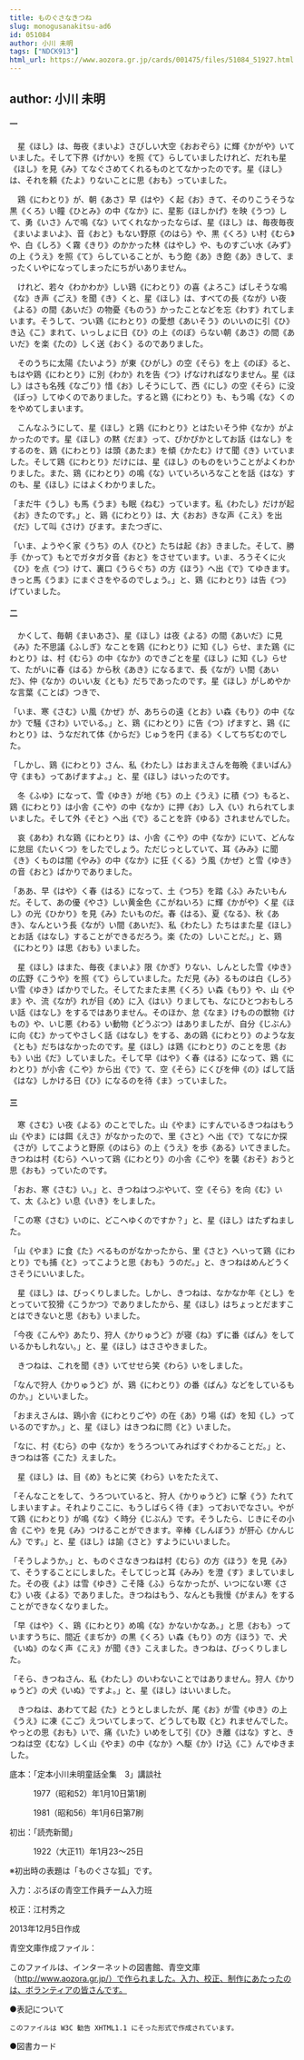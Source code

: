 ```yaml
---
title: ものぐさなきつね
slug: monogusanakitsu-ad6
id: 051084
author: 小川 未明
tags: ["NDCK913"]
html_url: https://www.aozora.gr.jp/cards/001475/files/51084_51927.html
---
```


## author: 小川 未明

#### 一




　星《ほし》は、毎夜《まいよ》さびしい大空《おおぞら》に輝《かがや》いていました。そして下界《げかい》を照《て》らしていましたけれど、だれも星《ほし》を見《み》てなぐさめてくれるものとてなかったのです。星《ほし》は、それを頼《たよ》りないことに思《おも》っていました。

　鶏《にわとり》が、朝《あさ》早《はや》く起《お》きて、そのりこうそうな黒《くろ》い瞳《ひとみ》の中《なか》に、星影《ほしかげ》を映《うつ》して、勇《いさ》んで鳴《な》いてくれなかったならば、星《ほし》は、毎夜毎夜《まいよまいよ》、音《おと》もない野原《のはら》や、黒《くろ》い村《むら》や、白《しろ》く霧《きり》のかかった林《はやし》や、ものすごい水《みず》の上《うえ》を照《て》らしていることが、もう飽《あ》き飽《あ》きして、まったくいやになってしまったにちがいありません。

　けれど、若々《わかわか》しい鶏《にわとり》の喜《よろこ》ばしそうな鳴《な》き声《ごえ》を聞《き》くと、星《ほし》は、すべての長《なが》い夜《よる》の間《あいだ》の物憂《ものう》かったことなどを忘《わす》れてしまいます。そうして、つい鶏《にわとり》の愛想《あいそう》のいいのに引《ひ》き込《こ》まれて、いっしょに日《ひ》の上《のぼ》らない朝《あさ》の間《あいだ》を楽《たの》しく送《おく》るのでありました。

　そのうちに太陽《たいよう》が東《ひがし》の空《そら》を上《のぼ》ると、もはや鶏《にわとり》に別《わか》れを告《つ》げなければなりません。星《ほし》はさも名残《なごり》惜《お》しそうにして、西《にし》の空《そら》に没《ぼっ》してゆくのでありました。すると鶏《にわとり》も、もう鳴《な》くのをやめてしまいます。

　こんなふうにして、星《ほし》と鶏《にわとり》とはたいそう仲《なか》がよかったのです。星《ほし》の黙《だま》って、ぴかぴかとしてお話《はなし》をするのを、鶏《にわとり》は頭《あたま》を傾《かたむ》けて聞《き》いていました。そして鶏《にわとり》だけには、星《ほし》のものをいうことがよくわかりました。また、鶏《にわとり》の鳴《な》いていろいろなことを話《はな》すのも、星《ほし》にはよくわかりました。

「まだ牛《うし》も馬《うま》も眠《ねむ》っています。私《わたし》だけが起《お》きたのです。」と、鶏《にわとり》は、大《おお》きな声《こえ》を出《だ》して叫《さけ》びます。またつぎに、

「いま、ようやく家《うち》の人《ひと》たちは起《お》きました。そして、勝手《かって》もとでガタガタ音《おと》をさせています。いま、ろうそくに火《ひ》を点《つ》けて、裏口《うらぐち》の方《ほう》へ出《で》てゆきます。きっと馬《うま》にまぐさをやるのでしょう。」と、鶏《にわとり》は告《つ》げていました。



#### 二




　かくして、毎朝《まいあさ》、星《ほし》は夜《よる》の間《あいだ》に見《み》た不思議《ふしぎ》なことを鶏《にわとり》に知《し》らせ、また鶏《にわとり》は、村《むら》の中《なか》のできごとを星《ほし》に知《し》らせて、たがいに春《はる》から秋《あき》になるまで、長《なが》い間《あいだ》、仲《なか》のいい友《とも》だちであったのです。星《ほし》がしめやかな言葉《ことば》つきで、

「いま、寒《さむ》い風《かぜ》が、あちらの遠《とお》い森《もり》の中《なか》で騒《さわ》いでいる。」と、鶏《にわとり》に告《つ》げますと、鶏《にわとり》は、うなだれて体《からだ》じゅうを円《まる》くしてちぢむのでした。

「しかし、鶏《にわとり》さん、私《わたし》はおまえさんを毎晩《まいばん》守《まも》ってあげますよ。」と、星《ほし》はいったのです。

　冬《ふゆ》になって、雪《ゆき》が地《ち》の上《うえ》に積《つ》もると、鶏《にわとり》は小舎《こや》の中《なか》に押《お》し入《い》れられてしまいました。そして外《そと》へ出《で》ることを許《ゆる》されませんでした。

　哀《あわ》れな鶏《にわとり》は、小舎《こや》の中《なか》にいて、どんなに怠屈《たいくつ》をしたでしょう。ただじっとしていて、耳《みみ》に聞《き》くものは闇《やみ》の中《なか》に狂《くる》う風《かぜ》と雪《ゆき》の音《おと》ばかりでありました。

「ああ、早《はや》く春《はる》になって、土《つち》を踏《ふ》みたいもんだ。そして、あの優《やさ》しい黄金色《こがねいろ》に輝《かがや》く星《ほし》の光《ひかり》を見《み》たいものだ。春《はる》、夏《なる》、秋《あき》、なんという長《なが》い間《あいだ》、私《わたし》たちはまた星《ほし》とお話《はなし》することができるだろう。楽《たの》しいことだ。」と、鶏《にわとり》は思《おも》いました。

　星《ほし》はまた、毎夜《まいよ》限《かぎ》りない、しんとした雪《ゆき》の広野《こうや》を照《て》らしていました。ただ見《み》るものは白《しろ》い雪《ゆき》ばかりでした。そしてたまたま黒《くろ》い森《もり》や、山《やま》や、流《なが》れが目《め》に入《はい》りましても、なにひとつおもしろい話《はなし》をするではありません。そのほか、怠《なま》けものの獣物《けもの》や、いじ悪《わる》い動物《どうぶつ》はありましたが、自分《じぶん》に向《む》かってやさしく話《はなし》をする、あの鶏《にわとり》のような友《とも》だちはなかったのです。星《ほし》は鶏《にわとり》のことを思《おも》い出《だ》していました。そして早《はや》く春《はる》になって、鶏《にわとり》が小舎《こや》から出《で》て、空《そら》にくびを伸《の》ばして話《はな》しかける日《ひ》になるのを待《ま》っていました。



#### 三




　寒《さむ》い夜《よる》のことでした。山《やま》にすんでいるきつねはもう山《やま》には餌《えさ》がなかったので、里《さと》へ出《で》てなにか探《さが》してこようと野原《のはら》の上《うえ》を歩《ある》いてきました。きつねは村《むら》へいって鶏《にわとり》の小舎《こや》を襲《おそ》おうと思《おも》っていたのです。

「おお、寒《さむ》い。」と、きつねはつぶやいて、空《そら》を向《む》いて、太《ふと》い息《いき》をしました。

「この寒《さむ》いのに、どこへゆくのですか？」と、星《ほし》はたずねました。

「山《やま》に食《た》べるものがなかったから、里《さと》へいって鶏《にわとり》でも捕《と》ってこようと思《おも》うのだ。」と、きつねはめんどうくさそうにいいました。

　星《ほし》は、びっくりしました。しかし、きつねは、なかなか年《とし》をとっていて狡猾《こうかつ》でありましたから、星《ほし》はちょっとだますことはできないと思《おも》いました。

「今夜《こんや》あたり、狩人《かりゅうど》が寝《ね》ずに番《ばん》をしているかもしれない。」と、星《ほし》はささやきました。

　きつねは、これを聞《き》いてせせら笑《わら》いをしました。

「なんで狩人《かりゅうど》が、鶏《にわとり》の番《ばん》などをしているものか。」といいました。

「おまえさんは、鶏小舎《にわとりごや》の在《あ》り場《ば》を知《し》っているのですか。」と、星《ほし》はきつねに問《と》いました。

「なに、村《むら》の中《なか》をうろついてみればすぐわかることだ。」と、きつねは答《こた》えました。

　星《ほし》は、目《め》もとに笑《わら》いをたたえて、

「そんなことをして、うろついていると、狩人《かりゅうど》に撃《う》たれてしまいますよ。それよりここに、もうしばらく待《ま》っておいでなさい。やがて鶏《にわとり》が鳴《な》く時分《じぶん》です。そうしたら、じきにその小舎《こや》を見《み》つけることができます。辛棒《しんぼう》が肝心《かんじん》です。」と、星《ほし》は諭《さと》すようにいいました。

「そうしようか。」と、ものぐさなきつねは村《むら》の方《ほう》を見《み》て、そうすることにしました。そしてじっと耳《みみ》を澄《す》ましていました。その夜《よ》は雪《ゆき》こそ降《ふ》らなかったが、いつにない寒《さむ》い夜《よる》でありました。きつねはもう、なんとも我慢《がまん》をすることができなくなりました。

「早《はや》く、鶏《にわとり》め鳴《な》かないかなあ。」と思《おも》っていますうちに、間近《まぢか》の黒《くろ》い森《もり》の方《ほう》で、犬《いぬ》のなく声《こえ》が聞《き》こえました。きつねは、びっくりしました。

「そら、きつねさん、私《わたし》のいわないことではありません。狩人《かりゅうど》の犬《いぬ》ですよ。」と、星《ほし》はいいました。

　きつねは、あわてて起《た》とうとしましたが、尾《お》が雪《ゆき》の上《うえ》に凍《こご》えついてしまって、どうしても取《と》れませんでした。やっとの思《おも》いで、痛《いた》いめをして引《ひ》き離《はな》すと、きつねは空《むな》しく山《やま》の中《なか》へ駆《か》け込《こ》んでゆきました。













底本：「定本小川未明童話全集　3」講談社

　　　1977（昭和52）年1月10日第1刷

　　　1981（昭和56）年1月6日第7刷

初出：「読売新聞」

　　　1922（大正11）年1月23～25日

※初出時の表題は「ものぐさな狐」です。

入力：ぷろぼの青空工作員チーム入力班

校正：江村秀之

2013年12月5日作成

青空文庫作成ファイル：

このファイルは、インターネットの図書館、青空文庫（http://www.aozora.gr.jp/）で作られました。入力、校正、制作にあたったのは、ボランティアの皆さんです。











●表記について


	このファイルは W3C 勧告 XHTML1.1 にそった形式で作成されています。







●図書カード